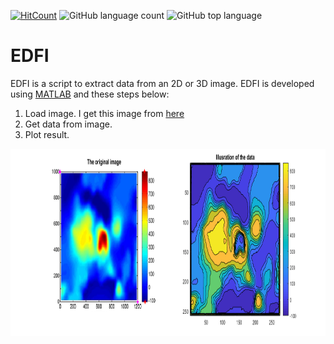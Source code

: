 [![HitCount](http://hits.dwyl.com/mheriyanto/EDFI.svg)](http://hits.dwyl.com/mheriyanto/EDFI)
![GitHub language count](https://img.shields.io/github/languages/count/mheriyanto/EDFI)
![GitHub top language](https://img.shields.io/github/languages/top/mheriyanto/EDFI)


# EDFI
EDFI is a script to extract data from an 2D or 3D image. 
EDFI is developed using [MATLAB](https://www.mathworks.com/matlabcentral/fileexchange/72779-edfi) and these steps below:
1. Load image. I get this image from [here](http://jme.shahroodut.ac.ir/article_953_0.html)
2. Get data from image. 
3. Plot result.

<img src="images/extract.png" width="900" height="300"></img>

